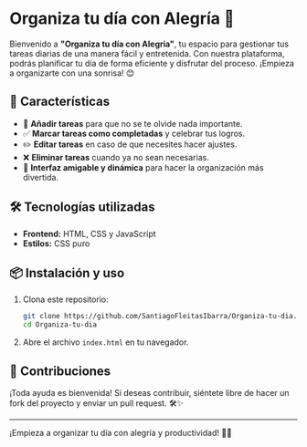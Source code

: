 # Organiza tu día con Alegría 🎉

Bienvenido a **"Organiza tu día con Alegría"**, tu espacio para gestionar tus tareas diarias de una manera fácil y entretenida. Con nuestra plataforma, podrás planificar tu día de forma eficiente y disfrutar del proceso. ¡Empieza a organizarte con una sonrisa! 😊

## 🚀 Características
- 📌 **Añadir tareas** para que no se te olvide nada importante.
- ✅ **Marcar tareas como completadas** y celebrar tus logros.
- ✏️ **Editar tareas** en caso de que necesites hacer ajustes.
- ❌ **Eliminar tareas** cuando ya no sean necesarias.
- 📅 **Interfaz amigable y dinámica** para hacer la organización más divertida.

## 🛠 Tecnologías utilizadas
- **Frontend:** HTML, CSS y JavaScript
- **Estilos:** CSS puro

## 📦 Instalación y uso
1. Clona este repositorio:
   ```bash
   git clone https://github.com/SantiagoFleitasIbarra/Organiza-tu-dia.git
   cd Organiza-tu-dia
   ```
2. Abre el archivo `index.html` en tu navegador.

## 📌 Contribuciones
¡Toda ayuda es bienvenida! Si deseas contribuir, siéntete libre de hacer un fork del proyecto y enviar un pull request. 🛠✨

---

¡Empieza a organizar tu día con alegría y productividad! 🚀😃